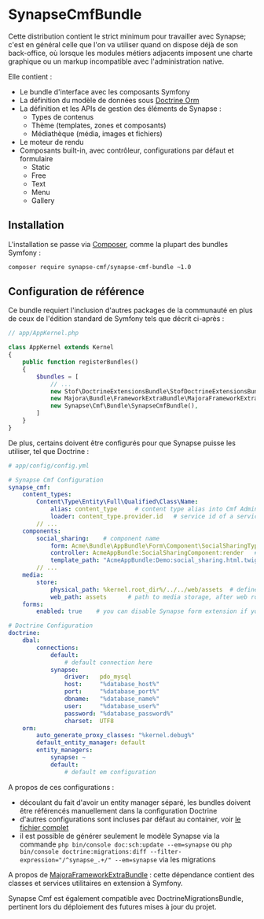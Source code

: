# SynapseCmfBundle

Cette distribution contient le strict minimum pour travailler avec Synapse; c'est en général celle que l'on va utiliser quand on dispose déjà de son back-office, où lorsque les modules métiers adjacents imposent une charte graphique ou un markup incompatible avec l'administration native.

Elle contient :

 - Le bundle d'interface avec les composants Symfony
 - La définition du modèle de données sous [Doctrine Orm](http://www.doctrine-project.org/projects/orm.html)
 - La définition et les APIs de gestion des éléments de Synapse :
    - Types de contenus
    - Thème (templates, zones et composants)
    - Médiathèque (média, images et fichiers)
 - Le moteur de rendu
 - Composants built-in, avec contrôleur, configurations par défaut et formulaire
    - Static
    - Free
    - Text
    - Menu
    - Gallery

## Installation

L'installation se passe via [Composer](https://getcomposer.org/), comme la plupart des bundles Symfony :
```bash
composer require synapse-cmf/synapse-cmf-bundle ~1.0
```

## Configuration de référence

Ce bundle requiert l'inclusion d'autres packages de la communauté en plus de ceux de l'édition standard de Symfony tels que décrit ci-après :
```php
// app/AppKernel.php

class AppKernel extends Kernel
{
    public function registerBundles()
    {
        $bundles = [
            // ...
            new Stof\DoctrineExtensionsBundle\StofDoctrineExtensionsBundle(),
            new Majora\Bundle\FrameworkExtraBundle\MajoraFrameworkExtraBundle($this),
            new Synapse\Cmf\Bundle\SynapseCmfBundle(),
        ]
    }
}
```
De plus, certains doivent être configurés pour que Synapse puisse les utiliser, tel que Doctrine :
```yml
# app/config/config.yml

# Synapse Cmf Configuration
synapse_cmf:
    content_types:
        Content\Type\Entity\Full\Qualified\Class\Name:
            alias: content_type     # content type alias into Cmf Admin and configurations
            loader: content_type.provider.id   # service id of a service which can load this content type
        // ...
    components:
        social_sharing:    # component name
            form: Acme\Bundle\AppBundle\Form\Component\SocialSharingType.php   # component data form type
            controller: AcmeAppBundle:SocialSharingComponent:render   # component rendering controller
            template_path: "AcmeAppBundle:Demo:social_sharing.html.twig"  # component default template
        // ...
    media:
        store:
            physical_path: %kernel.root_dir%/../../web/assets  # define where store all files uploaded through media manager
            web_path: assets      # path to media storage, after web root
    forms:
        enabled: true    # you can disable Synapse form extension if you don't use them into your own content type forms

# Doctrine Configuration
doctrine:
    dbal:
        connections:
            default:
                # default connection here
            synapse:
                driver:   pdo_mysql
                host:     "%database_host%"
                port:     "%database_port%"
                dbname:   "%database_name%"
                user:     "%database_user%"
                password: "%database_password%"
                charset:  UTF8
    orm:
        auto_generate_proxy_classes: "%kernel.debug%"
        default_entity_manager: default
        entity_managers:
            synapse: ~
            default:
                # default em configuration
```

A propos de ces configurations :

  - découlant du fait d'avoir un entity manager séparé, les bundles doivent être référencés manuellement dans la configuration Doctrine
  - d'autres configurations sont incluses par défaut au container, voir [le fichier complet]()
  - il est possible de générer seulement le modèle Synapse via la commande `php bin/console doc:sch:update --em=synapse` ou `php bin/console doctrine:migrations:diff --filter-expression="/^synapse_.+/" --em=synapse` via les migrations

A propos de [MajoraFrameworkExtraBundle](https://github.com/LinkValue/MajoraFrameworkExtraBundle) : cette dépendance contient des classes et services utilitaires en extension à Symfony.

Synapse Cmf est également compatible avec DoctrineMigrationsBundle, pertinent lors du déploiement des futures mises à jour du projet.
